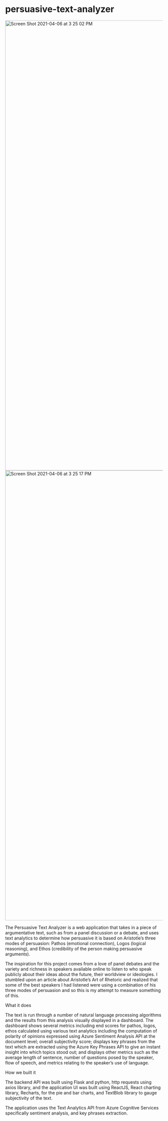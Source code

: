 # persuasive-text-analyzer

<img width="1440" alt="Screen Shot 2021-04-06 at 3 25 02 PM" src="https://user-images.githubusercontent.com/13419675/113769121-e4e6a300-9720-11eb-8c2f-18777baf9bcb.png">
<img width="1440" alt="Screen Shot 2021-04-06 at 3 25 17 PM" src="https://user-images.githubusercontent.com/13419675/113769128-e748fd00-9720-11eb-8d7c-fe3e3a18e5a5.png">

The Persuasive Text Analyzer is a web application that takes in a piece of argumentative text, such as from a panel discussion or a debate, and uses text analytics to determine how persuasive it is based on Aristotle’s three modes of persuasion: Pathos (emotional connection), Logos (logical reasoning), and Ethos (credibility of the person making persuasive arguments).

The inspiration for this project comes from a love of panel debates and the variety and richness in speakers available online to listen to who speak publicly about their ideas about the future, their worldview or ideologies. I stumbled upon an article about Aristotle’s Art of Rhetoric and realized that some of the best speakers I had listened were using a combination of his three modes of persuasion and so this is my attempt to measure something of this.

What it does

The text is run through a number of natural language processing algorithms and the results from this analysis visually displayed in a dashboard. The dashboard shows several metrics including end scores for pathos, logos, ethos calculated using various text analytics including the computation of polarity of opinions expressed using Azure Sentiment Analysis API at the document level; overall subjectivity score; displays key phrases from the text which are extracted using the Azure Key Phrases API to give an instant insight into which topics stood out; and displays other metrics such as the average length of sentence, number of questions posed by the speaker, flow of speech, and metrics relating to the speaker’s use of language.

How we built it

The backend API was built using Flask and python, http requests using axios library, and the application UI was built using ReactJS, React charting library, Recharts, for the pie and bar charts, and TextBlob library to gauge subjectivity of the text.

The application uses the Text Analytics API from Azure Cognitive Services specifically sentiment analysis, and key phrases extraction.
